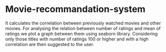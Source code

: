 # Movie-recommandation-system
It calculates the correlation between previously watched movies and other movies. For analysing the relation between number of ratings and mean of ratings we plot a graph between them using seaborn library. Considering only those titles with number of ratings 100 or higher and with a high correlation are then suggested to the user.
